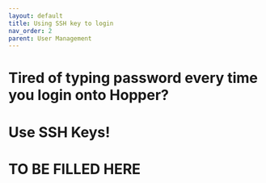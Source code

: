 ```yaml
---
layout: default
title: Using SSH key to login
nav_order: 2
parent: User Management
---
```


# Tired of typing password every time you login onto Hopper?
# Use SSH Keys!



# TO BE FILLED HERE
